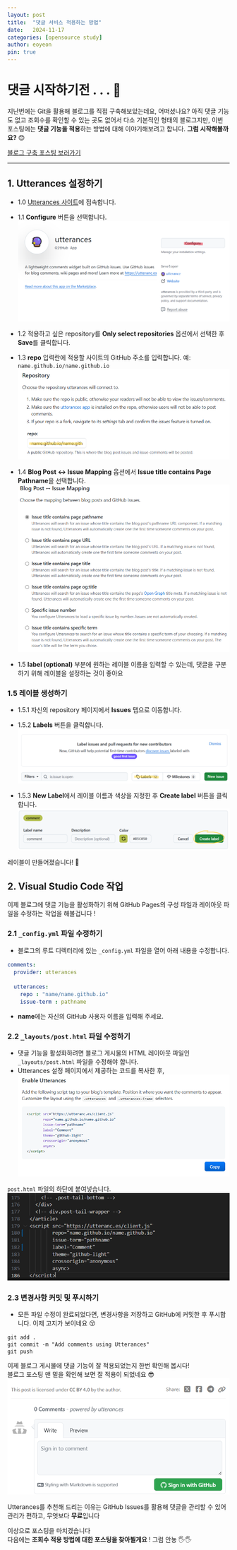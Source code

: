 ```yaml
---
layout: post
title:  "댓글 서비스 적용하는 방법"
date:   2024-11-17
categories: [opensource study]
author: eoyeon
pin: true
---
```


# 댓글 시작하기전 . . . 💌

지난번에는 Git을 활용해 블로그를 직접 구축해보았는데요, 어떠셨나요? 아직 댓글 기능도 없고 조회수를 확인할 수 있는 곳도 없어서 다소 기본적인 형태의 블로그지만, 이번 포스팅에는 **댓글 기능을 적용**하는 방법에 대해 이야기해보려고 합니다. **그럼 시작해볼까요?** 😊

[블로그 구축 포스팅 보러가기](https://eo-yeon.github.io/posts/first/)

---

## 1. Utterances 설정하기
- 1.0 [Utterances 사이트](https://github.com/apps/utterances)에 접속합니다.
- 1.1 **Configure** 버튼을 선택합니다. 
![Configure 버튼](/assets/img/2024-11-11-comment_1.PNG)

- 1.2 적용하고 싶은 repository를 **Only select repositories** 옵션에서 선택한 후 **Save**를 클릭합니다.
- 1.3 **repo** 입력란에 적용할 사이트의 GitHub 주소를 입력합니다. 예: `name.github.io/name.github.io` 
![repo 입력 예시](/assets/img/2024-11-11-comment_2.PNG)

- 1.4 **Blog Post <-> Issue Mapping** 옵션에서 **Issue title contains Page Pathname**을 선택합니다. 
![Issue Mapping 설정](/assets/img/2024-11-11-comment_3.PNG)

- 1.5 **label (optional)** 부분에 원하는 레이블 이름을 입력할 수 있는데, 댓글을 구분하기 위해 레이블을 설정하는 것이 좋아요

### 1.5 레이블 생성하기
- 1.5.1 자신의 repository 페이지에서 **Issues** 탭으로 이동합니다.
- 1.5.2 **Labels** 버튼을 클릭합니다. 
![Labels 버튼](/assets/img/2024-11-11-comment_4.PNG)

- 1.5.3 **New Label**에서 레이블 이름과 색상을 지정한 후 **Create label** 버튼을 클릭합니다.  
![레이블 생성](/assets/img/2024-11-11-comment_5.PNG)

레이블이 만들어졌습니다! 💨


## 2. Visual Studio Code 작업
이제 블로그에 댓글 기능을 활성화하기 위해 GitHub Pages의 구성 파일과 레이아웃 파일을 수정하는 작업을 해볼겁니다 !

### 2.1 `_config.yml` 파일 수정하기
- 블로그의 루트 디렉터리에 있는 `_config.yml` 파일을 열어 아래 내용을 수정합니다.

```yaml
comments:
  provider: utterances

  utterances:
    repo : "name/name.github.io"
    issue-term : pathname
```
- **name**에는 자신의 GitHub 사용자 이름을 입력해 주세요.

### 2.2 `_layouts/post.html` 파일 수정하기
- 댓글 기능을 활성화하려면 블로그 게시물의 HTML 레이아웃 파일인 `_layouts/post.html` 파일을 수정해야 합니다.
- Utterances 설정 페이지에서 제공하는 코드를 복사한 후,  
![복사할 코드 예시](/assets/img/2024-11-11-comment_6.PNG)

 `post.html` 파일의 하단에 붙여넣습니다.  
 ![코드 붙여넣기](/assets/img/2024-11-11-comment_7.PNG)


### 2.3 변경사항 커밋 및 푸시하기
- 모든 파일 수정이 완료되었다면, 변경사항을 저장하고 GitHub에 커밋한 후 푸시합니다. 이제 고지가 보이네요 😚

```shell
git add .
git commit -m "Add comments using Utterances"
git push
```

이제 블로그 게시물에 댓글 기능이 잘 적용되었는지 한번 확인해 봅시다!  
블로그 포스팅 맨 밑을 확인해 보면 잘 적용이 되었네요 😎  
![댓글 적용](/assets/img/2024-11-11-comment_8.PNG)

Utterances를 추천해 드리는 이유는 GitHub Issues를 활용해 댓글을 관리할 수 있어 관리가 편하고, 무엇보다 **무료**입니다 

이상으로 포스팅을 마치겠습니다  
다음에는 **조회수 적용 방법에 대한 포스팅을 찾아뵐게요** ! 그럼 안뇽 🖐🖐